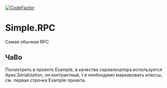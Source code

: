 [![CodeFactor](https://www.codefactor.io/repository/github/sagara42/srpc/badge)](https://www.codefactor.io/repository/github/sagara42/srpc)

# Simple.RPC
Самая обычная RPC

## ЧаВо
Посмотреть в проекте Example, в качестве сериализатора используется Apex.Serialization, он контрактный, т.е необходимо маркировать классы, см. первая строчка Example проекта.

